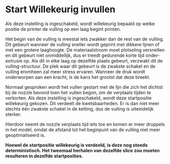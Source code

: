 Start Willekeurig invullen 
====
Als deze instelling is ingeschakeld, wordt willekeurig bepaald op welke positie de printer de vulling op een laag begint printen.

Het begin van de vulling is meestal iets zwakker dan de rest van de vulling. Dit gebeurt wanneer de vulling sneller wordt geprint met dikkere lijnen of met een grotere laaghoogte. De materiaalstroom moet plotseling versnellen en dit gebeurt niet onmiddellijk, dus er treedt gedurende korte tijd onder-extrusie op. Als dit in elke laag op dezelfde plaats gebeurt, verzwakt dit de vulling-structuur. De plek waar dit gebeurt is de zwakste schakel en de vulling eromheen zal meer stress ervaren. Wanneer de druk wordt onderworpen aan een kracht, is de kans het grootst dat deze breekt.

Normaal gesproken wordt het vullen gestart met de lijn die zich het dichtst bij de nozzle bevond toen het vullen begon, om de verplaats tijden te verkorten. Als deze instelling is ingeschakeld, wordt deze startpositie willekeurig gekozen. Dit verdeelt de kwetsbaarheden. Er is dan niet meer slechts één zwakste schakel in de ketting, dus de vulling is uiteindelijk sterker.

Hierdoor neemt de nozzle verplaats tijd iets toe en komen er meer druppels in het model, omdat de afstand tot het beginpunt van de vulling niet meer geoptimaliseerd is.

**Hoewel de startpositie willekeurig is verdeeld, is deze nog steeds deterministisch. Het tweemaal herhalen van dezelfde slice zou moeten resulteren in dezelfde startposities.**